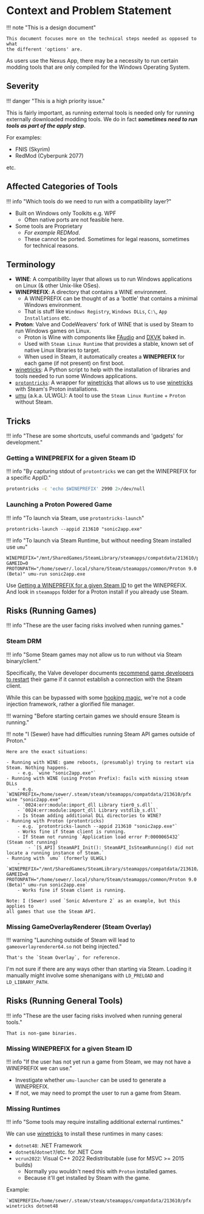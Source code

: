 # Context and Problem Statement

!!! note "This is a design document"

    This document focuses more on the technical steps needed as opposed to what
    the different 'options' are.

As users use the Nexus App, there may be a necessity to run certain modding tools
that are only compiled for the Windows Operating System.

## Severity

!!! danger "This is a high priority issue."

This is fairly important, as running external tools is needed only for
running externally downloaded modding tools. We do in fact
***sometimes need to run tools as part of the apply step***.

For examples:

- FNIS (Skyrim)
- RedMod (Cyberpunk 2077)

etc.

## Affected Categories of Tools

!!! info "Which tools do we need to run with a compatibility layer?"

- Built on Windows only Toolkits e.g. WPF
    - Often native ports are not feasible here.
- Some tools are Proprietary
    - *For example REDMod*.
    - These cannot be ported. Sometimes for legal reasons, sometimes for technical reasons.

## Terminology

- **WINE**: A compatibility layer that allows us to run Windows applications on Linux (& other Unix-like OSes).
- **WINEPREFIX**: A directory that contains a WINE environment.
    - A WINEPREFIX can be thought of as a 'bottle' that contains a minimal Windows environment.
    - That is stuff like `Windows Registry`, `Windows DLLs`, `C:\`, `App Installations` etc.
- **Proton**: Valve and CodeWeavers' fork of WINE that is used by Steam to run Windows games on Linux.
    - Proton is Wine with  components like [FAudio] and [DXVK] baked in.
    - Used with `Steam Linux Runtime` that provides a stable, known set of native Linux libraries to target.
    - When used in Steam, it automatically creates a **WINEPREFIX** for each game (if not present) on first boot.
- [winetricks]: A Python script to help with the installation of libraries and tools needed to run some Windows applications.
- [`protontricks`][protontricks]: A wrapper for [winetricks] that allows us to use [winetricks] with Steam's Proton installations.
- [umu] (a.k.a. ULWGL): A tool to use the `Steam Linux Runtime` + `Proton` without Steam.

## Tricks

!!! info "These are some shortcuts, useful commands and 'gadgets' for development."

### Getting a WINEPREFIX for a given Steam ID

!!! info "By capturing stdout of `protontricks` we can get the WINEPREFIX for a specific AppID."

```bash
protontricks -c 'echo $WINEPREFIX' 2990 2>/dev/null
```

### Launching a Proton Powered Game

!!! info "To launch via Steam, use `protontricks-launch`"

```
protontricks-launch --appid 213610 "sonic2app.exe"
```

!!! info "To launch via Steam Runtime, but without needing Steam installed use `umu`"

```
WINEPREFIX="/mnt/SharedGames/SteamLibrary/steamapps/compatdata/213610/pfx" GAMEID=0 PROTONPATH="/home/sewer/.local/share/Steam/steamapps/common/Proton 9.0 (Beta)" umu-run sonic2app.exe
```

Use [Getting a WINEPREFIX for a given Steam ID](#getting-a-wineprefix-for-a-given-steam-id)
to get the WINEPREFIX. And look in `steamapps` folder for a Proton install
if you already use Steam.

## Risks (Running Games)

!!! info "These are the user facing risks involved when running games."

### Steam DRM

!!! info "Some Steam games may not allow us to run without via Steam binary/client."

Specifically, the Valve developer documents [recommend game developers to restart][steam-api]
their game if it cannot establish a connection with the Steam client.

While this can be bypassed with some [hooking magic][steam-fix-reboot], we're not
a code injection framework, rather a glorified file manager.

!!! warning "Before starting certain games we should ensure Steam is running."

!!! note "I (Sewer) have had difficulties running Steam API games outside of Proton."

    Here are the exact situations:

    - Running with WINE: game reboots, (presumably) trying to restart via Steam. Nothing happens.
        - e.g. `wine "sonic2app.exe"`
    - Running with WINE (using Proton Prefix): fails with missing steam DLLs
        - e.g. `WINEPREFIX=/home/sewer/.steam/steam/steamapps/compatdata/213610/pfx wine "sonic2app.exe"`
        - `0024:err:module:import_dll Library tier0_s.dll`
        - `0024:err:module:import_dll Library vstdlib_s.dll`
        - Is Steam adding additional DLL directories to WINE?
    - Running with Proton (protontricks)
        - e.g. `protontricks-launch --appid 213610 "sonic2app.exe"`
        - Works fine if Steam client is running.
        - If Steam not running `Application load error P:0000065432` (Steam not running)
            - `[S_API] SteamAPI_Init(): SteamAPI_IsSteamRunning() did not locate a running instance of Steam.`
    - Running with `umu` (formerly ULWGL)
        - `WINEPREFIX="/mnt/SharedGames/SteamLibrary/steamapps/compatdata/213610/pfx" GAMEID=0 PROTONPATH="/home/sewer/.local/share/Steam/steamapps/common/Proton 9.0 (Beta)" umu-run sonic2app.exe`
        - Works fine if Steam client is running.

    Note: I (Sewer) used `Sonic Adventure 2` as an example, but this applies to
    all games that use the Steam API.

### Missing GameOverlayRenderer (Steam Overlay)

!!! warning "Launching outside of Steam will lead to `gameoverlayrenderer64.so` not being injected."

    That's the `Steam Overlay`, for reference.

I'm not sure if there are any ways other than starting via Steam. Loading it manually
might involve some shenanigans with `LD_PRELOAD` and `LD_LIBRARY_PATH`.

## Risks (Running General Tools)

!!! info "These are the user facing risks involved when running general tools."

    That is non-game binaries.

### Missing WINEPREFIX for a given Steam ID

!!! info "If the user has not yet run a game from Steam, we may not have a WINEPREFIX we can use."

- Investigate whether `umu-launcher` can be used to generate a WINEPREFIX.
- If not, we may need to prompt the user to run a game from Steam.

### Missing Runtimes

!!! info "Some tools may require installing additional external runtimes."

We can use [winetricks] to install these runtimes in many cases:

- `dotnet48`: .NET Framework
- `dotnet6`/`dotnet7`/etc. for .NET Core
- `vcrun2022`: Visual C++ 2022 Redistributable (use for MSVC >= 2015 builds)
    - Normally you wouldn't need this with `Proton` installed games.
    - Because it'll get installed by Steam with the game.

Example:

```
`WINEPREFIX=/home/sewer/.steam/steam/steamapps/compatdata/213610/pfx winetricks dotnet48
```

[steam-api]: https://partner.steamgames.com/doc/api/steam_api
[steam-fix-reboot]: https://reloaded-project.github.io/Reloaded-III/Loader/Copy-Protection/Windows-Steam.html#avoid-forced-reboot
[winetricks]: https://github.com/Winetricks/winetricks
[DXVK]: https://github.com/doitsujin/dxvk
[FAudio]: https://github.com/FNA-XNA/FAudio
[protontricks]: (https://github.com/Matoking/protontricks)
[umu]: https://github.com/Open-Wine-Components/umu-launcher
